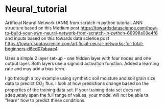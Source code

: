 # Neural_tutorial
 Artificial Neural Network (ANN) from scratch in python tutorial. ANN structure based on this Medium post https://towardsdatascience.com/how-to-build-your-own-neural-network-from-scratch-in-python-68998a08e4f6 and inputs based on this towards data science post https://towardsdatascience.com/artificial-neural-networks-for-total-beginners-d8cd07abaae4
 
 Uses a simple 2 layer set-up - one hidden layer with four nodes and one output layer. Both layers use a sigmoid activation function. Added a learning rate and may add a bias term. 

I go through a toy example using synthetic soil moisture and soil grain size data to predict CO<sub>2</sub> flux. I look at how predictions change based on the properties of the training data set. If your training data set does not adequetaly span the full range of values, your model will not be able to "learn" how to predict these conditions. 
